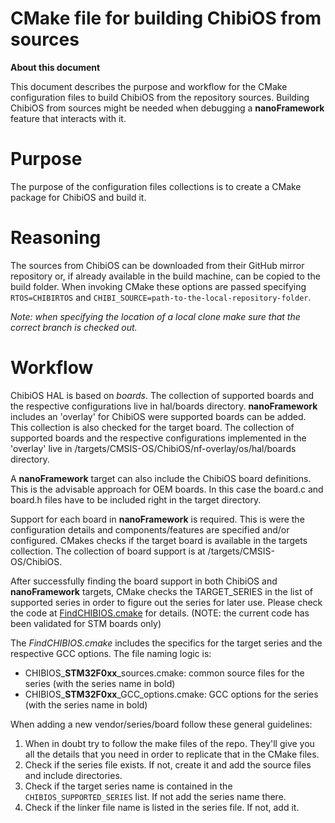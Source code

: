 # CMake file for building ChibiOS from sources

**About this document**

This document describes the purpose and workflow for the CMake configuration files to build ChibiOS from the repository sources.
Building ChibiOS from sources might be needed when debugging a **nanoFramework** feature that interacts with it.


# Purpose

The purpose of the configuration files collections is to create a CMake package for ChibiOS and build it.


# Reasoning

The sources from ChibiOS can be downloaded from their GitHub mirror repository or, if already available in the build machine, can be copied to the build folder.
When invoking CMake these options are passed specifying ```RTOS=CHIBIRTOS``` and ```CHIBI_SOURCE=path-to-the-local-repository-folder```.

_Note: when specifying the location of a local clone make sure that the correct branch is checked out._

# Workflow

ChibiOS HAL is based on _boards_. The collection of supported boards and the respective configurations live in hal/boards directory.
**nanoFramework** includes an 'overlay' for ChibiOS were supported boards can be added. This collection is also checked for the target board. The collection of supported boards and the respective configurations implemented in the 'overlay' live in /targets/CMSIS-OS/ChibiOS/nf-overlay/os/hal/boards directory.

A **nanoFramework** target can also include the ChibiOS board definitions. This is the advisable approach for OEM boards. 
In this case the board.c and board.h files have to be included right in the target directory.

Support for each board in **nanoFramework** is required. This is were the configuration details and components/features are specified and/or configured. CMakes checks if the target board is available in the targets collection. The collection of board support is at /targets/CMSIS-OS/ChibiOS.

After successfully finding the board support in both ChibiOS and **nanoFramework** targets, CMake checks the TARGET_SERIES in the list of supported series in order to figure out the series for later use. Please check the code at [FindCHIBIOS.cmake](../../CMake/Modules/FindCHIBIOS.cmake) for details.
(NOTE: the current code has been validated for STM boards only)

The _FindCHIBIOS.cmake_ includes the specifics for the target series and the respective GCC options.
The file naming logic is:
- CHIBIOS_**STM32F0xx**_sources.cmake: common source files for the series (with the series name in bold)
- CHIBIOS_**STM32F0xx**_GCC_options.cmake: GCC options for the series (with the series name in bold)

When adding a new vendor/series/board follow these general guidelines:
1. When in doubt try to follow the make files of the repo. They'll give you all the details that you need in order to replicate that in the CMake files.
2. Check if the series file exists. If not, create it and add the source files and include directories.
3. Check if the target series name is contained in the `CHIBIOS_SUPPORTED_SERIES` list. If not add the series name there.
4. Check if the linker file name is listed in the series file. If not, add it.
